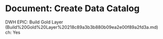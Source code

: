 # Document: Create Data Catalog

DWH EPIC: Build Gold Layer (Build%20Gold%20Layer%20218c89a3b3b880b09ea2e00f89a2fd3a.md)
ch: Yes